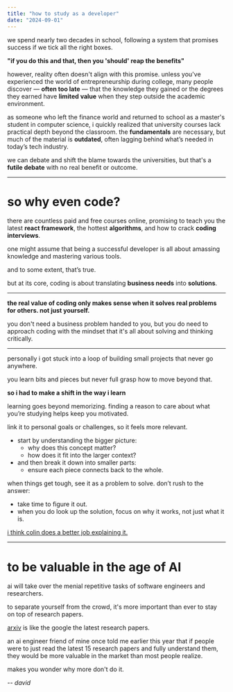 ```yaml
---
title: "how to study as a developer"
date: "2024-09-01"
---
```


we spend nearly two decades in school, following a system that promises success if we tick all the right boxes.

**"if you do this and that, then you 'should' reap the benefits"**

however, reality often doesn't align with this promise. unless you've experienced the world of entrepreneurship during college, many people discover — **often too late** — that the knowledge they gained or the degrees they earned have **limited value** when they step outside the academic environment.

as someone who left the finance world and returned to school as a master's student in computer science, i quickly realized that university courses lack practical depth beyond the classroom. the **fundamentals** are necessary, but much of the material is **outdated**, often lagging behind what’s needed in today’s tech industry.

we can debate and shift the blame towards the universities, but that's a **futile debate** with no real benefit or outcome.

---

# so why even code?

there are countless paid and free courses online, promising to teach you the latest **react framework**, the hottest **algorithms**, and how to crack **coding interviews**.

one might assume that being a successful developer is all about amassing knowledge and mastering various tools.

and to some extent, that’s true.

but at its core, coding is about translating **business needs** into **solutions**.

---

**the real value of coding only makes sense when it solves real problems for others. not just yourself.**

you don't need a business problem handed to you, but you do need to approach coding with the mindset that it's all about solving and thinking critically.

---

personally i got stuck into a loop of building small projects that never go anywhere.

you learn bits and pieces but never full grasp how to move beyond that.

**so i had to make a shift in the way i learn**

learning goes beyond memorizing. finding a reason to care about what you’re studying helps keep you motivated.

link it to personal goals or challenges, so it feels more relevant.

- start by understanding the bigger picture:
  - why does this concept matter?
  - how does it fit into the larger context?
- and then break it down into smaller parts:
  - ensure each piece connects back to the whole.

when things get tough, see it as a problem to solve. don’t rush to the answer:

- take time to figure it out.
- when you do look up the solution, focus on why it works, not just what it is.

[i think colin does a better job explaining it.](https://www.youtube.com/watch?v=Dm68uFy6gus)

---

# to be valuable in the age of AI

ai will take over the menial repetitive tasks of software engineers and researchers.

to separate yourself from the crowd, it's more important than ever to stay on top of research papers.

[arxiv](https://www.arxiv.org) is like the google the latest research papers.

an ai engineer friend of mine once told me earlier this year that if people were to just read the latest 15 research papers and fully understand them, they would be more valuable in the market than most people realize.

makes you wonder why more don't do it.

-- _david_
